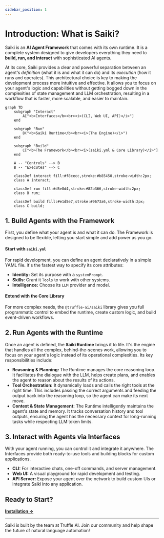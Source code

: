 ```yaml
---
sidebar_position: 1
---
```


# Introduction: What is Saiki?

Saiki is an **AI Agent Framework** that comes with its own runtime. It is a complete system designed to give developers everything they need to **build, run, and interact** with sophisticated AI agents.

At its core, Saiki provides a clear and powerful separation between an agent's *definition* (what it is and what it can do) and its *execution* (how it runs and operates). This architectural choice is key to making the development process more intuitive and effective. It allows you to focus on your agent's logic and capabilities without getting bogged down in the complexities of state management and LLM orchestration, resulting in a workflow that is faster, more scalable, and easier to maintain.

```mermaid
graph TD
    subgraph "Interact"
        A["<b>Interfaces</b><br><i>(CLI, Web UI, API)</i>"]
    end
    
    subgraph "Run"
        B("<b>Saiki Runtime</b><br><i>(The Engine)</i>")
    end

    subgraph "Build"
        C["<b>The Framework</b><br><i>(saiki.yml & Core Library)</i>"]
    end

    A -- "Controls" --> B
    B -- "Executes" --> C

    classDef interact fill:#f8cecc,stroke:#b85450,stroke-width:2px;
    class A interact;

    classDef run fill:#d5e8d4,stroke:#82b366,stroke-width:2px;
    class B run;

    classDef build fill:#e1d5e7,stroke:#9673a6,stroke-width:2px;
    class C build;
```

## 1. Build Agents with the Framework
First, you define what your agent is and what it can do. The Framework is designed to be flexible, letting you start simple and add power as you go.

#### Start with `saiki.yml`
For rapid development, you can define an agent declaratively in a simple YAML file. It's the fastest way to specify its core attributes:
-   **Identity:** Set its purpose with a `systemPrompt`.
-   **Skills:** Grant it `Tools` to work with other systems.
-   **Intelligence:** Choose its `LLM` provider and model.

#### Extend with the Core Library
For more complex needs, the `@truffle-ai/saiki` library gives you full programmatic control to embed the runtime, create custom logic, and build event-driven workflows.

## 2. Run Agents with the Runtime
Once an agent is defined, the **Saiki Runtime** brings it to life. It's the engine that handles all the complex, behind-the-scenes work, allowing you to focus on your agent's logic instead of its operational complexities. Its key responsibilities include:

-   **Reasoning & Planning:** The Runtime manages the core reasoning loop. It facilitates the dialogue with the LLM, helps create plans, and enables the agent to reason about the results of its actions.
-   **Tool Orchestration:** It dynamically loads and calls the right tools at the right time. This includes passing the correct arguments and feeding the output back into the reasoning loop, so the agent can make its next move.
-   **Context & State Management:** The Runtime intelligently maintains the agent's state and memory. It tracks conversation history and tool outputs, ensuring the agent has the necessary context for long-running tasks while respecting LLM token limits.

## 3. Interact with Agents via Interfaces
With your agent running, you can control it and integrate it anywhere. The Interfaces provide both ready-to-use tools and building blocks for custom applications.
-   **CLI:** For interactive chats, one-off commands, and server management.
-   **Web UI:** A visual playground for rapid development and testing.
-   **API Server:** Expose your agent over the network to build custom UIs or integrate Saiki into any application.

## Ready to Start?

**[Installation →](./installation.md)**

---

Saiki is built by the team at Truffle AI. Join our community and help shape the future of natural language automation! 